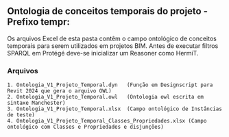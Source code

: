 ## Ontologia de conceitos temporais do projeto - Prefixo tempr:

Os arquivos Excel de esta pasta contêm o campo ontológico de conceitos temporais para serem utilizados em projetos BIM.
Antes de executar filtros SPARQL em Protégé deve-se inicializar um Reasoner como HermiT.

### Arquivos
    1. Ontologia_V1_Projeto_Temporal.dyn   (Função em Designscript para Revit 2024 que gera o arquivo OWL)
    2. Ontologia_V1_Projeto_Temporal.owl   (Ontologia owl escrita em sintaxe Manchester)
    3. Ontologia_V1_Projeto_Temporal.xlsx  (Campo ontológico de Instâncias de teste)
    4. Ontologia_V1_Projeto_Temporal_Classes_Propriedades.xlsx (Campo ontológico com Classes e Propriedades e disjunções) 

